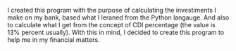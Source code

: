 I created this program with the purpose of calculating the investiments I make on my bank, based what I leraned from the Python langauge.
And also to calculate what I get from the concept of CDI percentage (the value is 13% percent usually).
With this in mind, I decided to create this program to help me in my financial matters.
